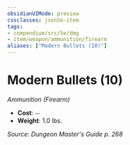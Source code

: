 ```yaml
---
obsidianUIMode: preview
cssclasses: json5e-item
tags:
- compendium/src/5e/dmg
- item/weapon/ammunition/firearm
aliases: ["Modern Bullets (10)"]
---
```

# Modern Bullets (10)
*Ammunition (Firearm)*  

- **Cost**: ⏤
- **Weight**: 1.0 lbs.

*Source: Dungeon Master's Guide p. 268*